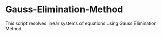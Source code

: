 # Gauss-Elimination-Method
This script resolves linear systems of equations using Gauss Elimination Method
